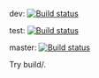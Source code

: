 dev: [![Build status](https://build.appcenter.ms/v0.1/apps/0f159fc3-7537-4423-9e4c-347ff3ec2c29/branches/dev/badge)](https://appcenter.ms)

test: [![Build status](https://build.appcenter.ms/v0.1/apps/0f159fc3-7537-4423-9e4c-347ff3ec2c29/branches/test/badge)](https://appcenter.ms)

master: [![Build status](https://build.appcenter.ms/v0.1/apps/0f159fc3-7537-4423-9e4c-347ff3ec2c29/branches/master/badge)](https://appcenter.ms)


Try build/.
